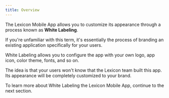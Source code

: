 ```yaml
---
title: Overview
---
```


The Lexicon Mobile App allows you to customize its appearance through a process known as **White Labeling**.

If you're unfamiliar with this term, it's essentially the process of branding an existing application specifically for your users.

White Labeling allows you to configure the app with your own logo, app icon, color theme, fonts, and so on.

The idea is that your users won't know that the Lexicon team built this app. Its appearance will be completely customized to your brand.

To learn more about White Labeling the Lexicon Mobile App, continue to the next section.
